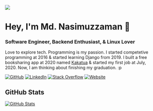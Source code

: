 <img src="https://gpvc.arturio.dev/nasimuzzaman-nasim" />

# Hey, I'm Md. Nasimuzzaman 👋

### Software Engineer, Backend Enthusiast, & Linux Lover

Love to explore tech. Programming is my passion. I started competetive programming at 2016 & started learning Django from 2019. I built a free booksharing app at 2020
named [Kakatua](https://kakatua.tech) & started my first job at July, 2020. Now, I am thinking about finishing my graduation. :p

[![GitHub](https://img.shields.io/badge/GitHub-nasimuzzaman--nasim-black)](https://github.com/nasimuzzaman-nasim)
[![LinkedIn](https://img.shields.io/badge/LinkedIn-nasimuzzaman--nasim-blue)](https://www.linkedin.com/in/nasimuzzaman-nasim/)
[![Stack Overflow](https://img.shields.io/badge/Stack Overflow-nasimuzzaman--nasim-orange)](https://stackoverflow.com/users/10116285/nasimuzzaman-nasim)
[![Website](https://img.shields.io/badge/Website-nasimuzzaman.me-green)](https://nasimuzzaman.me)

<!-- [![Blog](https://img.shields.io/badge/Blog-blog.justinpaulhammond.com-yellowgreen)](https://blog.justinpaulhammond.com) -->

## GitHub Stats

[![GitHub Stats](https://github-readme-stats.vercel.app/api?username=nasimuzzaman-nasim&&show_icons=true)](https://nasimuzzaman.me)

